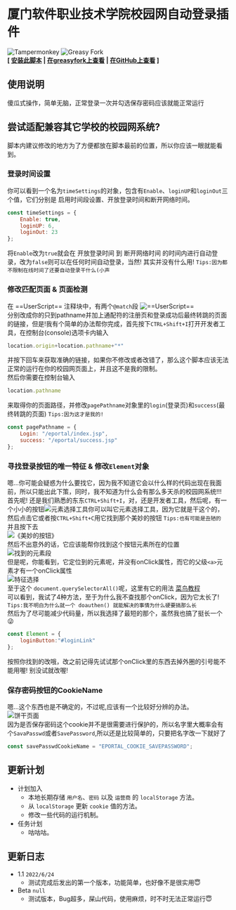 # 厦门软件职业技术学院校园网自动登录插件
![Tampermonkey](https://img.shields.io/badge/Tampermonkey-4.16.1-green) ![Greasy Fork](https://img.shields.io/badge/Open%20Script-Greasy%20Fork-red)  
**\[ [安装此脚本](https://tampermonkey.ultiaigio.top/xmistCampusNetworkAutomaticLoginPlug-in/userScript.user.js) | [在greasyfork上查看](https://greasyfork.org/zh-CN/scripts/446921-%E5%8E%A6%E9%97%A8%E8%BD%AF%E4%BB%B6%E8%81%8C%E4%B8%9A%E6%8A%80%E6%9C%AF%E5%AD%A6%E9%99%A2%E6%A0%A1%E5%9B%AD%E7%BD%91%E8%87%AA%E5%8A%A8%E7%99%BB%E5%BD%95%E6%8F%92%E4%BB%B6) | [在GitHub上查看](https://github.com/Aigio1064/TampermonkeyScript/blob/main/xmistCampusNetworkAutomaticLoginPlug-in/userScript.user.js) \]**  
## 使用说明
傻瓜式操作，简单无脑，正常登录一次并勾选保存密码应该就能正常运行
## 尝试适配兼容其它学校的校园网系统?
脚本内建议修改的地方为了方便都放在脚本最前的位置，所以你应该一眼就能看到。  
### 登录时间设置
你可以看到一个名为`timeSettings`的对象，包含有`Enable`、`loginUP`和`loginOut`三个值，它们分别是 启用时间段设置、开放登录时间和断开网络时间。  
```javascript
const timeSettings = {
    Enable: true,
    loginUP: 6,
    loginOut: 23
};
```
将`Enable`改为`true`就会在 开放登录时间 到 断开网络时间 的时间内进行自动登录，改为`false`则可以在任何时间自动登录，当然! 其实并没有什么用! `Tips:因为都不限制在线时间了还要自动登录干什么(小声`  
### 修改匹配页面 & 页面检测
在 ==UserScript== 注释块中，有两个`@match`段 ![==UserScript==](https://tampermonkey.ultiaigio.top/xmistCampusNetworkAutomaticLoginPlug-in/==UserScript==.png)  
分别改成你的只到pathname并加上通配符的注册页和登录成功后最终转跳的页面的链接，但是!我有个简单的办法帮你完成，首先按下`CTRL+Shift+I`打开开发者工具，在控制台(console)选项卡内输入
```javascript
location.origin+location.pathname+"*"
```
并按下回车来获取准确的链接，如果你不修改或者改错了，那么这个脚本应该无法正常的运行在你的校园网页面上，并且这不是我的限制。  
然后你需要在控制台输入
```javascript
location.pathname
```
来取得你的页面路径，并修改`pagePathname`对象里的`login`(登录页)和`success`(最终转跳的页面) `Tips:因为这才是我的!`
```javascript
const pagePathname = {
    Login: "/eportal/index.jsp",
    success: "/eportal/success.jsp"
};
```
### 寻找登录按钮的唯一特征 & 修改`Element`对象
嗯...你可能会疑惑为什么要找它，因为我不知道它会以什么样的代码出现在我面前，所以只能出此下策，同时，我不知道为什么会有那么多天杀的校园网系统!!!  
首先呢! 还是我们熟悉的东东`CTRL+Shift+I`，对，还是开发者工具，然后呢，有一个小小的按钮![元素选择工具](https://tampermonkey.ultiaigio.top/xmistCampusNetworkAutomaticLoginPlug-in/scys.png)你可以叫它元素选择工具，因为它就是干这个的，然后点击它或者按`CTRL+Shift+C`用它找到那个美妙的按钮 `Tips:也有可能是丑陋的` 并且按下去  
![《美妙的按钮》](https://tampermonkey.ultiaigio.top/xmistCampusNetworkAutomaticLoginPlug-in/indexDemo.png)  
然后不出意外的话，它应该能帮你找到这个按钮元素所在的位置  
![找到的元素段](https://tampermonkey.ultiaigio.top/xmistCampusNetworkAutomaticLoginPlug-in/zddys.png)  
但是呢，你能看到，它定位到的元素呢，并没有onClick属性，而它的父级`<a>`元素才有一个onClick属性  
![特征选择](https://tampermonkey.ultiaigio.top/xmistCampusNetworkAutomaticLoginPlug-in/tzxz.png)  
至于这个 `document.querySelectorAll()`呢，这里有它的用法 [菜鸟教程](https://www.runoob.com/jsref/met-document-queryselectorall.html)  
可以看到，我试了4种方法，至于为什么我不查找那个onClick，因为它太长了! `Tips:我不明白为什么就一个 doauthen() 就能解决的事情为什么硬要搞那么长`  
然后为了尽可能减少代码量，所以我选择了最短的那个，虽然我也搞了挺长一个😜  
```javascript
const Element = {
    loginButton:"#loginLink"
};
```
按照你找到的改哦，改之前记得先试试那个onClick里的东西去掉外圈的引号能不能用喔! 别没试就改喔!  
### 保存密码按钮的CookieName
嗯...这个东西也是不确定的，不过呢,应该有一个比较好分辨的办法。  
![饼干页面](https://tampermonkey.ultiaigio.top/xmistCampusNetworkAutomaticLoginPlug-in/cookie.png)  
因为是否保存密码这个cookie并不是很需要进行保护的，所以名字里大概率会有个`SavaPasswd`或者`SavePassword`,所以还是比较简单的，只要把名字改一下就好了  
```javascript
const savePasswdCookieName = "EPORTAL_COOKIE_SAVEPASSWORD";
```

## 更新计划
* 计划加入  
    + 本地长期存储 `用户名`、`密码` 以及 `运营商` 的 `localStorage` 方法。
    + 从 `localStorage` 更新 `cookie` 值的方法。
    + 修改一些代码的运行机制。
* 任务计划
    + 咕咕咕。

## 更新日志
* 1.1 `2022/6/24`
    + 测试完成后发出的第一个版本，功能简单，也好像不是很实用😇
* Beta `null`
    + 测试版本，Bug超多，屎山代码，使用麻烦，时不时无法正常运行😇
